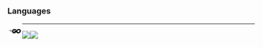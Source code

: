 ### Languages

<img  align="left" src="https://raw.githubusercontent.com/github/explore/80688e429a7d4ef2fca1e82350fe8e3517d3494d/topics/go/go.png" width="30px;">

---
<img align="left" src="https://github-readme-stats.vercel.app/api?username=MatanBudimir&count_private=true&show_icons=true">

<img align="left" src="https://github-readme-stats.vercel.app/api/top-langs/?username=MatanBudimir">

